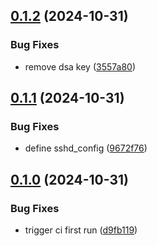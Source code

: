 ## [0.1.2](https://github.com/l4rm4nd/Kali-Linux-Dockerfile/compare/v0.1.1...v0.1.2) (2024-10-31)


### Bug Fixes

* remove dsa key ([3557a80](https://github.com/l4rm4nd/Kali-Linux-Dockerfile/commit/3557a80f555b76d92c0bef61749a7fdd085cc987))

## [0.1.1](https://github.com/l4rm4nd/Kali-Linux-Dockerfile/compare/v0.1.0...v0.1.1) (2024-10-31)


### Bug Fixes

* define sshd_config ([9672f76](https://github.com/l4rm4nd/Kali-Linux-Dockerfile/commit/9672f7603ab2a29b878eff588d2b850f8913b435))

## [0.1.0](https://github.com/l4rm4nd/Kali-Linux-Dockerfile/compare/d9fb1195ba5af2ca0bd030375d0f38d434c10534...v0.1.0) (2024-10-31)


### Bug Fixes

* trigger ci first run ([d9fb119](https://github.com/l4rm4nd/Kali-Linux-Dockerfile/commit/d9fb1195ba5af2ca0bd030375d0f38d434c10534))

